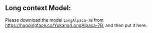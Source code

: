 ## Long context Model:
Please download the model `LongAlpaca-7B` from https://huggingface.co/Yukang/LongAlpaca-7B, and then put it here.